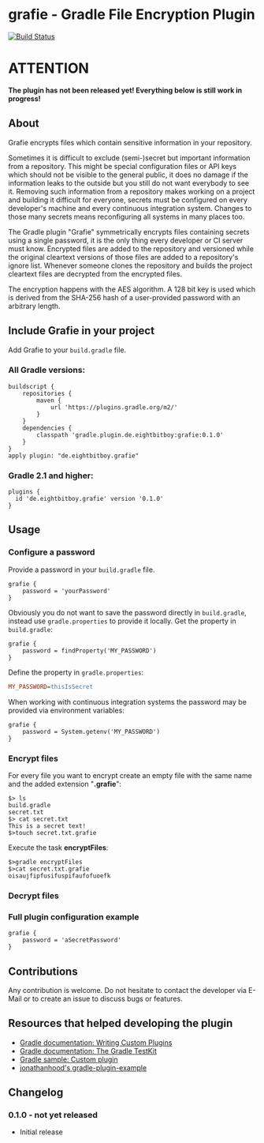 # grafie - Gradle File Encryption Plugin
[![Build Status](https://travis-ci.org/EightBitBoy/grafie.svg?branch=master)](https://travis-ci.org/EightBitBoy/grafie)

# ATTENTION
**The plugin has not been released yet! Everything below is still work in progress!**

## About
Grafie encrypts files which contain sensitive information in your repository.

Sometimes it is difficult to exclude (semi-)secret but important information from a repository. This might be special configuration files or API keys which should not be visible to the general public, it does no damage if the information leaks to the outside but you still do not want everybody to see it. Removing such information from a repository makes working on a project and building it difficult for everyone, secrets must be configured on every developer's machine and every continuous integration system. Changes to those many secrets means reconfiguring all systems in many places too.

The Gradle plugin "Grafie" symmetrically encrypts files containing secrets using a single password, it is the only thing every developer or CI server must know. Encrypted files are added to the repository and versioned while the original cleartext versions of those files are added to a repository's ignore list. Whenever someone clones the repository and builds the project cleartext files are decrypted from the encrypted files.

The encryption happens with the AES algorithm. A 128 bit key is used which is derived from the SHA-256 hash of a user-provided password with an arbitrary length. 

## Include Grafie in your project
Add Grafie to your ```build.gradle``` file.

### All Gradle versions:
```Gradle
buildscript {
    repositories {
        maven {
            url 'https://plugins.gradle.org/m2/'
        }
    }
    dependencies {
        classpath 'gradle.plugin.de.eightbitboy:grafie:0.1.0'
    }
}
apply plugin: "de.eightbitboy.grafie"
```

### Gradle 2.1 and higher:
```Gradle
plugins {
  id 'de.eightbitboy.grafie' version '0.1.0'
}
```

## Usage

### Configure a password
Provide a password in your ```build.gradle``` file.
```Gradle
grafie {
    password = 'yourPassword' 
}
```
 
Obviously you do not want to save the password directly in ```build.gradle```, instead use ```gradle.properties``` to provide it locally. Get the property in ```build.gradle```:
```Gradle
grafie {
    password = findProperty('MY_PASSWORD')
}
```
Define the property in ```gradle.properties```:
```INI
MY_PASSWORD=thisIsSecret
```

When working with continuous integration systems the password may be provided via environment variables:
```Gradle
grafie {
    password = System.getenv('MY_PASSWORD')
}
```
  
### Encrypt files
For every file you want to encrypt create an empty file with the same name and the added extension "**.grafie**":
```ShellSession
$> ls
build.gradle
secret.txt
$> cat secret.txt
This is a secret text!
$>touch secret.txt.grafie
```

Execute the task **encryptFiles**:
```ShellSession
$>gradle encryptFiles
$>cat secret.txt.grafie
oisaujfipfusifuspifaufofuoefk
```
### Decrypt files

### Full plugin configuration example
```Gradle
grafie {
    password = 'aSecretPassword'
}
```

## Contributions
Any contribution is welcome. Do not hesitate to contact the developer via E-Mail or to create an issue to discuss bugs or features.

## Resources that helped developing the plugin
* [Gradle documentation: Writing Custom Plugins](https://docs.gradle.org/current/userguide/custom_plugins.html)
* [Gradle documentation: The Gradle TestKit](https://docs.gradle.org/current/userguide/test_kit.html)
* [Gradle sample: Custom plugin](https://github.com/gradle/gradle/tree/master/subprojects/docs/src/samples/customPlugin)
* [jonathanhood's gradle-plugin-example](https://github.com/jonathanhood/gradle-plugin-example)

## Changelog

### 0.1.0 - not yet released
* Initial release
